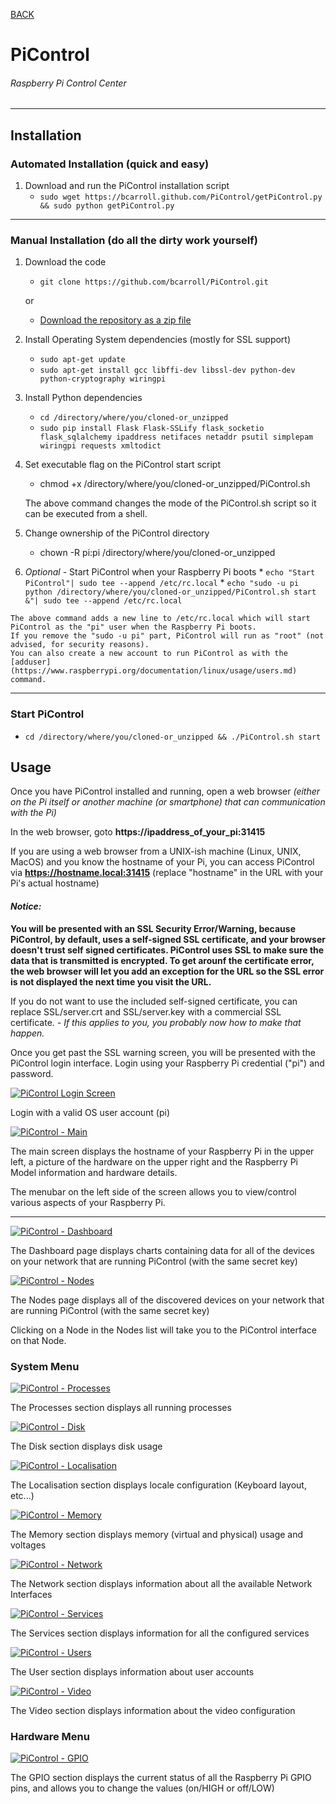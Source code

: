 [BACK](/)
# PiControl
###### Raspberry Pi Control Center

***
## Installation

### Automated Installation (quick and easy)
1. Download and run the PiControl installation script
    *    ``sudo wget https://bcarroll.github.com/PiControl/getPiControl.py && sudo python getPiControl.py``

***
### Manual Installation (do all the dirty work yourself)
1. Download the code
    *    ``git clone https://github.com/bcarroll/PiControl.git``

    or

    * [Download the repository as a zip file](https://github.com/bcarroll/PiControl/archive/master.zip)
2. Install Operating System dependencies (mostly for SSL support)
    *    ``sudo apt-get update``
    *    ``sudo apt-get install gcc libffi-dev libssl-dev python-dev python-cryptography wiringpi``
3. Install Python dependencies
    *    ``cd /directory/where/you/cloned-or_unzipped``
    *    ``sudo pip install Flask Flask-SSLify flask_socketio flask_sqlalchemy ipaddress netifaces netaddr psutil simplepam wiringpi requests xmltodict``
4. Set executable flag on the PiControl start script
    *    chmod +x /directory/where/you/cloned-or_unzipped/PiControl.sh

    The above command changes the mode of the PiControl.sh script so it can be executed from a shell.

5. Change ownership of the PiControl directory
   * chown -R pi:pi /directory/where/you/cloned-or_unzipped
   
6.    *Optional* - Start PiControl when your Raspberry Pi boots
    *    ``echo "Start PiControl"| sudo tee --append /etc/rc.local``
    *    ``echo "sudo -u pi python /directory/where/you/cloned-or_unzipped/PiControl.sh start &"| sudo tee --append /etc/rc.local``

    The above command adds a new line to /etc/rc.local which will start PiControl as the "pi" user when the Raspberry Pi boots.
    If you remove the "sudo -u pi" part, PiControl will run as "root" (not advised, for security reasons).
    You can also create a new account to run PiControl as with the [adduser](https://www.raspberrypi.org/documentation/linux/usage/users.md) command.


***

### Start PiControl
   *    ``cd /directory/where/you/cloned-or_unzipped && ./PiControl.sh start``


## Usage
Once you have PiControl installed and running, open a web browser *(either on the Pi itself or another machine (or smartphone) that can communication with the Pi)*

In the web browser, goto **https://ipaddress_of_your_pi:31415**

If you are using a web browser from a UNIX-ish machine (Linux, UNIX, MacOS) and you know the hostname of your Pi, you can access PiControl via **https://hostname.local:31415** (replace "hostname" in the URL with your Pi's actual hostname)

#### *Notice:*
**You will be presented with an SSL Security Error/Warning, because PiControl, by default, uses a self-signed SSL certificate, and your browser doesn't trust self signed certificates.  PiControl uses SSL to make sure the data that is transmitted is encrypted.  To get arounf the certificate error, the web browser will let you add an exception for the URL so the SSL error is not displayed the next time you visit the URL.**

If you do not want to use the included self-signed certificate, you can replace SSL/server.crt and SSL/server.key with a commercial SSL certificate. *- If this applies to you, you probably now how to make that happen.*

Once you get past the SSL warning screen, you will be presented with the PiControl login interface.  Login using your Raspberry Pi credential ("pi") and password.

[![PiControl Login Screen](https://bcarroll.github.io/PiControl/Login_sm.png "Login with a valid OS user account: pi")](https://bcarroll.github.io/PiControl/Login.png)

Login with a valid OS user account (pi)

[![PiControl - Main](https://bcarroll.github.io/PiControl/Main_sm.png "PiControl Main screen")](https://bcarroll.github.io/PiControl/Main.png)

The main screen displays the hostname of your Raspberry Pi in the upper left, a picture of the hardware on the upper right and the Raspberry Pi Model information and hardware details.

The menubar on the left side of the screen allows you to view/control various aspects of your  Raspberry Pi.

***

[![PiControl - Dashboard](https://bcarroll.github.io/PiControl/Dashboard_sm.png "PiControl Dashboard screen")](https://bcarroll.github.io/PiControl/Dashboard.png)

The Dashboard page displays charts containing data for all of the devices on your network that are running PiControl (with the same secret key)

[![PiControl - Nodes](https://bcarroll.github.io/PiControl/Nodes_sm.png "PiControl Nodes screen")](https://bcarroll.github.io/PiControl/Nodes.png)

The Nodes page displays all of the discovered devices on your network that are running PiControl (with the same secret key)

Clicking on a Node in the Nodes list will take you to the PiControl interface on that Node.

### System Menu
[![PiControl - Processes](https://bcarroll.github.io/PiControl/Processes_sm.png "PiControl Processes screen")](https://bcarroll.github.io/PiControl/Processes.png)

The Processes section displays all running processes

[![PiControl - Disk](https://bcarroll.github.io/PiControl/Disk_sm.png "PiControl Disk screen")](https://bcarroll.github.io/PiControl/Disk.png)

The Disk section displays disk usage

[![PiControl - Localisation](https://bcarroll.github.io/PiControl/Localisation_sm.png "PiControl Localisation screen")](https://bcarroll.github.io/PiControl/Localisation.png)

The Localisation section displays locale configuration (Keyboard layout, etc...)

[![PiControl - Memory](https://bcarroll.github.io/PiControl/Memory_sm.png "PiControl Memory screen")](https://bcarroll.github.io/PiControl/Memory.png)

The Memory section displays memory (virtual and physical) usage and voltages

[![PiControl - Network](https://bcarroll.github.io/PiControl/Network_sm.png "PiControl Network screen")](https://bcarroll.github.io/PiControl/Network.png)

The Network section displays information about all the available Network Interfaces

[![PiControl - Services](https://bcarroll.github.io/PiControl/Services_sm.png "PiControl Services screen")](https://bcarroll.github.io/PiControl/Services.png)

The Services section displays information for all the configured services

[![PiControl - Users](https://bcarroll.github.io/PiControl/Users_sm.png "PiControl Users screen")](https://bcarroll.github.io/PiControl/Users.png)

The User section displays information about user accounts

[![PiControl - Video](https://bcarroll.github.io/PiControl/Video_sm.png "PiControl Video screen")](https://bcarroll.github.io/PiControl/Video.png)

The Video section displays information about the video configuration

### Hardware Menu
[![PiControl - GPIO](https://bcarroll.github.io/PiControl/GPIO_sm.png "PiControl GPIO screen")](https://bcarroll.github.io/PiControl/GPIO.png)

The GPIO section displays the current status of all the Raspberry Pi GPIO pins, and allows you to change the values (on/HIGH or off/LOW)

